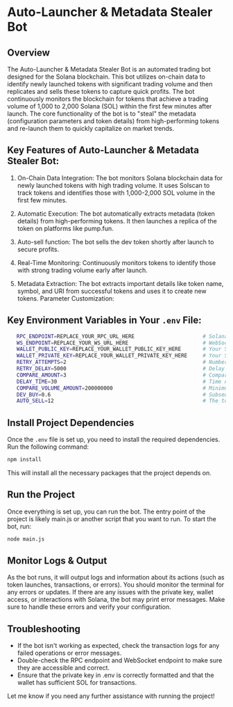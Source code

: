 # Auto-Launcher & Metadata Stealer Bot

## Overview

The Auto-Launcher & Metadata Stealer Bot is an automated trading bot designed for the Solana blockchain. This bot utilizes on-chain data to identify newly launched tokens with significant trading volume and then replicates and sells these tokens to capture quick profits. The bot continuously monitors the blockchain for tokens that achieve a trading volume of 1,000 to 2,000 Solana (SOL) within the first few minutes after launch. The core functionality of the bot is to "steal" the metadata (configuration parameters and token details) from high-performing tokens and re-launch them to quickly capitalize on market trends.

## Key Features of Auto-Launcher & Metadata Stealer Bot:

1. On-Chain Data Integration:
   The bot monitors Solana blockchain data for newly launched tokens with high trading volume.
   It uses Solscan to track tokens and identifies those with 1,000-2,000 SOL volume in the first few minutes.

2. Automatic Execution:
   The bot automatically extracts metadata (token details) from high-performing tokens.
   It then launches a replica of the token on platforms like pump.fun.

3. Auto-sell function: The bot sells the dev token shortly after launch to secure profits.

4. Real-Time Monitoring:
   Continuously monitors tokens to identify those with strong trading volume early after launch.

5. Metadata Extraction:
   The bot extracts important details like token name, symbol, and URI from successful tokens and uses it to create new tokens.
   Parameter Customization:

## Key Environment Variables in Your `.env` File:

```bash
   RPC_ENDPOINT=REPLACE_YOUR_RPC_URL_HERE                      # Solana RPC endpoint - replace with your actual RPC URL
   WS_ENDPOINT=REPLACE_YOUR_WS_URL_HERE                        # WebSocket endpoint for real-time monitoring - replace with your actual WebSocket URL
   WALLET_PUBLIC_KEY=REPLACE_YOUR_WALLET_PUBLIC_KEY_HERE       # Your Solana wallet public key - replace with your actual public key
   WALLET_PRIVATE_KEY=REPLACE_YOUR_WALLET_PRIVATE_KEY_HERE     # Your Solana wallet private key - replace with your actual private key
   RETRY_ATTEMPTS=2                                            # Number of retry attempts for failed operations
   RETRY_DELAY=5000                                            # Delay between retry attempts in milliseconds
   COMPARE_AMOUNT=3                                            # Compare tokens with an amount greater than 3 SOL
   DELAY_TIME=30                                               # Time delay between token launch and get volume (in seconds)
   COMPARE_VOLUME_AMOUNT=200000000                             # Minimum volume amount for comparison to decide whether to engage with a token
   DEV_BUY=0.6                                                 # Subsequent token purchases will be made with 0.6 SOL each
   AUTO_SELL=12                                                # The token will automatically be sold 12 seconds after the purchase
```

## Install Project Dependencies

Once the `.env` file is set up, you need to install the required dependencies. Run the following command:

```bash
npm install
```

This will install all the necessary packages that the project depends on.

## Run the Project

Once everything is set up, you can run the bot. The entry point of the project is likely main.js or another script that you want to run. To start the bot, run:

```bash
node main.js
```

## Monitor Logs & Output

As the bot runs, it will output logs and information about its actions (such as token launches, transactions, or errors). You should monitor the terminal for any errors or updates.
If there are any issues with the private key, wallet access, or interactions with Solana, the bot may print error messages. Make sure to handle these errors and verify your configuration.

## Troubleshooting

- If the bot isn't working as expected, check the transaction logs for any failed operations or error messages.
- Double-check the RPC endpoint and WebSocket endpoint to make sure they are accessible and correct.
- Ensure that the private key in .env is correctly formatted and that the wallet has sufficient SOL for transactions.

Let me know if you need any further assistance with running the project!

